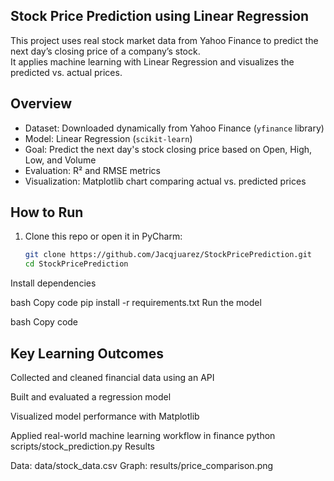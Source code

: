 ## Stock Price Prediction using Linear Regression

This project uses real stock market data from Yahoo Finance to predict the next day’s closing price of a company’s stock.  
It applies machine learning with Linear Regression and visualizes the predicted vs. actual prices.

## Overview

- Dataset: Downloaded dynamically from Yahoo Finance (`yfinance` library)
- Model: Linear Regression (`scikit-learn`)
- Goal: Predict the next day's stock closing price based on Open, High, Low, and Volume
- Evaluation: R² and RMSE metrics
- Visualization: Matplotlib chart comparing actual vs. predicted prices


## How to Run

1. Clone this repo or open it in PyCharm:
   ```bash
   git clone https://github.com/Jacqjuarez/StockPricePrediction.git
   cd StockPricePrediction
Install dependencies

bash
Copy code
pip install -r requirements.txt
Run the model

bash
Copy code

 ## Key Learning Outcomes

Collected and cleaned financial data using an API

Built and evaluated a regression model

Visualized model performance with Matplotlib

Applied real-world machine learning workflow in finance
python scripts/stock_prediction.py
Results

Data: data/stock_data.csv
Graph: results/price_comparison.png
